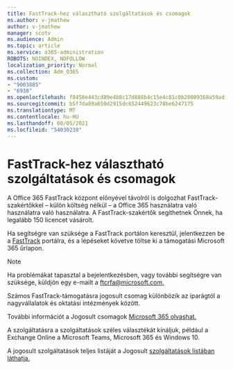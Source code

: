 ```yaml
---
title: FastTrack-hez választható szolgáltatások és csomagok
ms.author: v-jmathew
author: v-jmathew
manager: scotv
ms.audience: Admin
ms.topic: article
ms.service: o365-administration
ROBOTS: NOINDEX, NOFOLLOW
localization_priority: Normal
ms.collection: Adm_O365
ms.custom:
- "9003885"
- "6938"
ms.openlocfilehash: f8450e443cd89e4b8c17d888b4c15e4c81c0b20009368a59adf0cd38f110c1f3
ms.sourcegitcommit: b5f7da89a650d2915dc652449623c78be6247175
ms.translationtype: MT
ms.contentlocale: hu-HU
ms.lasthandoff: 08/05/2021
ms.locfileid: "54030238"
---
```

# <a name="eligible-services-and-plans-for-fasttrack"></a>FastTrack-hez választható szolgáltatások és csomagok

A Office 365 FastTrack központ előnyével távolról is dolgozhat FastTrack-szakértőkkel – külön költség nélkül – a Office 365 használatra való használatra való használatra. A FastTrack-szakértők segíthetnek Önnek, ha legalább 150 licencet vásárolt.

Ha segítségre van szüksége a FastTrack portálon keresztül, jelentkezzen be  a [FastTrack](https://go.microsoft.com/fwlink/?linkid=2125443) portálra, és a lépéseket követve töltse ki a támogatási Microsoft 365 űrlapon.

> [!NOTE]
> Ha problémákat tapasztal a bejelentkezésben, vagy további segítségre van szüksége, küldjön egy e-mailt a [ftcrfa@microsoft.com.](mailto:ftcrfa@microsoft.com)

Számos FastTrack-támogatásra jogosult csomag különbözik az iparágtól a nagyvállalatok és oktatási intézmények között.

További információt a Jogosult csomagok [Microsoft 365 olvashat.](https://go.microsoft.com/fwlink/?linkid=2125459)

A szolgáltatásra a szolgáltatások széles választékát kínáljuk, például a Exchange Online a Microsoft Teams, Microsoft 365 és Windows 10.

A jogosult szolgáltatások teljes listáját a Jogosult [szolgáltatások listában láthatja.](https://go.microsoft.com/fwlink/?linkid=2125636)
